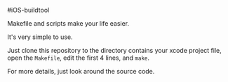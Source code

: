 #iOS-buildtool

Makefile and scripts make your life easier.

It's very simple to use.

Just clone this repository to the directory contains your xcode project file, open the `Makefile`, edit the first 4 lines, and `make`.

For more details, just look around the source code.
